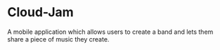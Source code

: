 Cloud-Jam
=========

A mobile application which allows users to create a band and lets them share a piece of music they create. 
